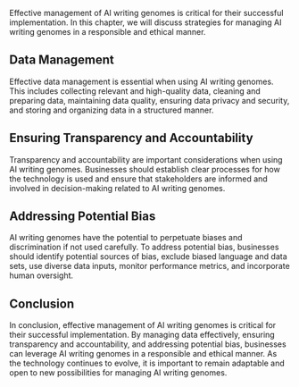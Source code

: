 
Effective management of AI writing genomes is critical for their successful implementation. In this chapter, we will discuss strategies for managing AI writing genomes in a responsible and ethical manner.

Data Management
---------------

Effective data management is essential when using AI writing genomes. This includes collecting relevant and high-quality data, cleaning and preparing data, maintaining data quality, ensuring data privacy and security, and storing and organizing data in a structured manner.

Ensuring Transparency and Accountability
----------------------------------------

Transparency and accountability are important considerations when using AI writing genomes. Businesses should establish clear processes for how the technology is used and ensure that stakeholders are informed and involved in decision-making related to AI writing genomes.

Addressing Potential Bias
-------------------------

AI writing genomes have the potential to perpetuate biases and discrimination if not used carefully. To address potential bias, businesses should identify potential sources of bias, exclude biased language and data sets, use diverse data inputs, monitor performance metrics, and incorporate human oversight.

Conclusion
----------

In conclusion, effective management of AI writing genomes is critical for their successful implementation. By managing data effectively, ensuring transparency and accountability, and addressing potential bias, businesses can leverage AI writing genomes in a responsible and ethical manner. As the technology continues to evolve, it is important to remain adaptable and open to new possibilities for managing AI writing genomes.
